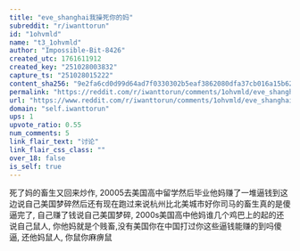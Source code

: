 ```yaml
---
title: "eve_shanghai我操死你的妈"
subreddit: "r/iwanttorun"
id: "1ohvmld"
name: "t3_1ohvmld"
author: "Impossible-Bit-8426"
created_utc: 1761611912
created_key: "251028003832"
capture_ts: "251028015222"
content_sha256: "9e2fa6cd0d99d64ad7f0330302b5eaf3862080dfa37cb016a15b624dd04f15a9"
permalink: "https://reddit.com/r/iwanttorun/comments/1ohvmld/eve_shanghai我操死你的妈/"
url: "https://www.reddit.com/r/iwanttorun/comments/1ohvmld/eve_shanghai我操死你的妈/"
domain: "self.iwanttorun"
ups: 1
upvote_ratio: 0.55
num_comments: 5
link_flair_text: "讨论"
link_flair_css_class: ""
over_18: false
is_self: true
---
```


死了妈的畜生又回来炒作,
20005去美国高中留学然后毕业他妈赚了一堆逼钱到这边说自己美国梦碎然后还有现在跑过来说杭州比北美城市好你司马的畜生真的是傻逼完了,
自己赚了钱说自己美国梦碎,
2000s美国高中他妈谁几个鸡巴上的起的还说自己鼠人,
你他妈就是个贱畜,没有美国你在中国打过你这些逼钱能赚的到吗傻逼,
还他妈鼠人, 你鼠你麻痹鼠
